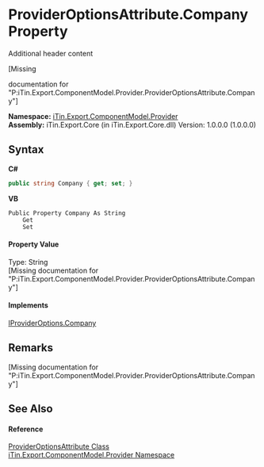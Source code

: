 # ProviderOptionsAttribute.Company Property 
Additional header content 

\[Missing <summary> documentation for "P:iTin.Export.ComponentModel.Provider.ProviderOptionsAttribute.Company"\]

**Namespace:**&nbsp;<a href="723a96b5-5779-2554-cf17-05149bfcb802">iTin.Export.ComponentModel.Provider</a><br />**Assembly:**&nbsp;iTin.Export.Core (in iTin.Export.Core.dll) Version: 1.0.0.0 (1.0.0.0)

## Syntax

**C#**<br />
``` C#
public string Company { get; set; }
```

**VB**<br />
``` VB
Public Property Company As String
	Get
	Set
```


#### Property Value
Type: String<br />\[Missing <value> documentation for "P:iTin.Export.ComponentModel.Provider.ProviderOptionsAttribute.Company"\]

#### Implements
<a href="80bd2d99-3b34-8d84-8880-92b6bd253aa4">IProviderOptions.Company</a><br />

## Remarks
\[Missing <remarks> documentation for "P:iTin.Export.ComponentModel.Provider.ProviderOptionsAttribute.Company"\]

## See Also


#### Reference
<a href="120d0948-de39-fcf0-2738-37b8265fb823">ProviderOptionsAttribute Class</a><br /><a href="723a96b5-5779-2554-cf17-05149bfcb802">iTin.Export.ComponentModel.Provider Namespace</a><br />